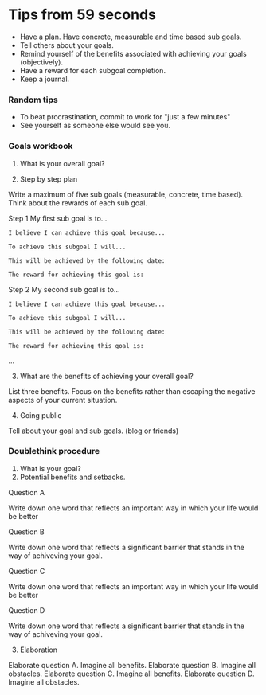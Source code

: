 # Tips from 59 seconds

- Have a plan. Have concrete, measurable and time based sub goals.
- Tell others about your goals.
- Remind yourself of the benefits associated with achieving your goals
  (objectively).
- Have a reward for each subgoal completion.
- Keep a journal.

### Random tips

- To beat procrastination, commit to work for "just a few minutes"
- See yourself as someone else would see you.

### Goals workbook

1) What is your overall goal?

2) Step by step plan

Write a maximum of five sub goals (measurable, concrete, time based).
Think about the rewards of each sub goal.

  Step 1
    My first sub goal is to...

    I believe I can achieve this goal because...

    To achieve this subgoal I will...

    This will be achieved by the following date:

    The reward for achieving this goal is:

  Step 2
    My second sub goal is to...

    I believe I can achieve this goal because...

    To achieve this subgoal I will...

    This will be achieved by the following date:

    The reward for achieving this goal is:

  ...

3) What are the benefits of achieving your overall goal?

List three benefits. Focus on the benefits rather than escaping the
negative aspects of your current situation.

4) Going public

Tell about your goal and sub goals. (blog or friends)

### Doublethink procedure

1) What is your goal?
2) Potential benefits and setbacks.

Question A

Write down one word that reflects an important way in which your life
would be better

Question B

Write down one word that reflects a significant barrier that stands in
the way of achiveving your goal.

Question C

Write down one word that reflects an important way in which your life
would be better

Question D

Write down one word that reflects a significant barrier that stands in
the way of achiveving your goal.

3) Elaboration

Elaborate question A. Imagine all benefits.
Elaborate question B. Imagine all obstacles.
Elaborate question C. Imagine all benefits.
Elaborate question D. Imagine all obstacles.
